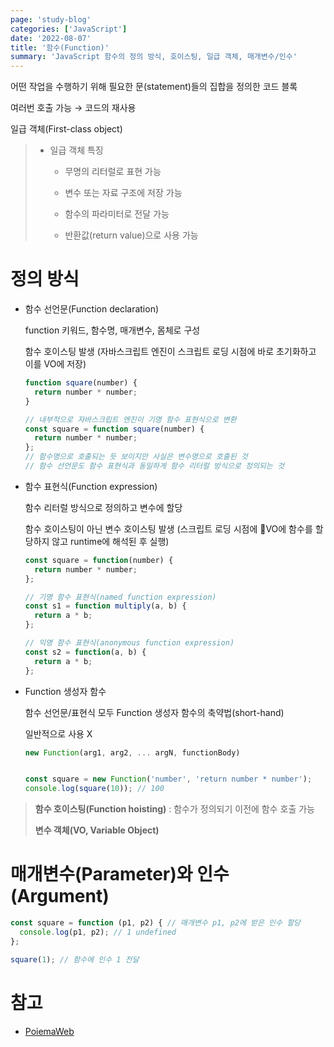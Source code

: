 ```yaml
---
page: 'study-blog'
categories: ['JavaScript']
date: '2022-08-07'
title: '함수(Function)'
summary: 'JavaScript 함수의 정의 방식, 호이스팅, 일급 객체, 매개변수/인수'
---
```


어떤 작업을 수행하기 위해 필요한 문(statement)들의 집합을 정의한 코드 블록

여러번 호출 가능 → 코드의 재사용

일급 객체(First-class object)

> - 일급 객체 특징
>   
>   - 무명의 리터럴로 표현 가능
>   
>   - 변수 또는 자료 구조에 저장 가능
>   
>   - 함수의 파라미터로 전달 가능
>   
>   - 반환값(return value)으로 사용 가능

# 정의 방식

- 함수 선언문(Function declaration)
  
  function 키워드, 함수명, 매개변수, 몸체로 구성
  
  함수 호이스팅 발생 (자바스크립트 엔진이 스크립트 로딩 시점에 바로 초기화하고 이를 VO에 저장)
  
  ```js
  function square(number) {
    return number * number;
  }
  
  // 내부적으로 자바스크립트 엔진이 기명 함수 표현식으로 변환
  const square = function square(number) {
    return number * number;
  };
  // 함수명으로 호출되는 듯 보이지만 사실은 변수명으로 호출된 것
  // 함수 선언문도 함수 표현식과 동일하게 함수 리터럴 방식으로 정의되는 것
  ```

- 함수 표현식(Function expression)
  
  함수 리터럴 방식으로 정의하고 변수에 할당
  
  함수 호이스팅이 아닌 변수 호이스팅 발생 (스크립트 로딩 시점에 VO에 함수를 할당하지 않고 runtime에 해석된 후 실행)
  
  ```js
  const square = function(number) {
    return number * number;
  };
  
  // 기명 함수 표현식(named function expression)
  const s1 = function multiply(a, b) {
    return a * b;
  };
  
  // 익명 함수 표현식(anonymous function expression)
  const s2 = function(a, b) {
    return a * b;
  };
  ```

- Function 생성자 함수
  
  함수 선언문/표현식 모두 Function 생성자 함수의 축약법(short-hand)
  
  일반적으로 사용 X
  
  ```js
  new Function(arg1, arg2, ... argN, functionBody)
  
  
  const square = new Function('number', 'return number * number');
  console.log(square(10)); // 100
  ```

> **함수 호이스팅(Function hoisting)** : 함수가 정의되기 이전에 함수 호출 가능
> 
> **변수 객체(VO, Variable Object)**

# 매개변수(Parameter)와 인수(Argument)

```js
const square = function (p1, p2) { // 매개변수 p1, p2에 받은 인수 할당
  console.log(p1, p2); // 1 undefined
};

square(1); // 함수에 인수 1 전달
```

# 참고

- [PoiemaWeb](https://poiemaweb.com/)
